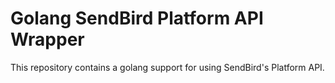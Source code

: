 # Golang SendBird Platform API Wrapper
This repository contains a golang support for using SendBird's Platform API.
